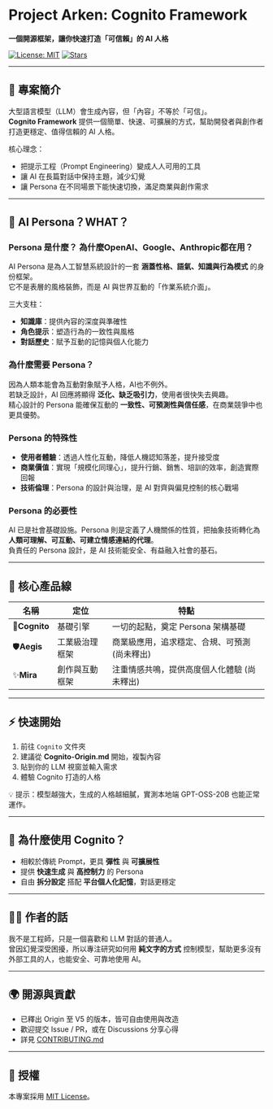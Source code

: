 # Project Arken: Cognito Framework  
**一個開源框架，讓你快速打造「可信賴」的 AI 人格**  

[![License: MIT](https://img.shields.io/badge/License-MIT-green.svg)](./LICENSE) [![Stars](https://img.shields.io/github/stars/your-repo-name?style=social)]()  

---

## 🚀 專案簡介  
大型語言模型（LLM）會生成內容，但「內容」不等於「可信」。  
**Cognito Framework** 提供一個簡單、快速、可擴展的方式，幫助開發者與創作者打造更穩定、值得信賴的 AI 人格。  

核心理念：  
- 把提示工程（Prompt Engineering）變成人人可用的工具  
- 讓 AI 在長篇對話中保持主題，減少幻覺  
- 讓 Persona 在不同場景下能快速切換，滿足商業與創作需求  

---

## 🤔 AI Persona？WHAT？  

### Persona 是什麼？ 為什麼OpenAI、Google、Anthropic都在用？
AI Persona 是為人工智慧系統設計的一套 **涵蓋性格、語氣、知識與行為模式** 的身份框架。  
它不是表層的風格裝飾，而是 AI 與世界互動的「作業系統介面」。  

三大支柱：  
- **知識庫**：提供內容的深度與準確性  
- **角色提示**：塑造行為的一致性與風格  
- **對話歷史**：賦予互動的記憶與個人化能力  

### 為什麼需要 Persona？  
因為人類本能會為互動對象賦予人格，AI也不例外。  
若缺乏設計，AI 回應將顯得 **泛化、缺乏吸引力**，使用者很快失去興趣。  
精心設計的 Persona 能確保互動的 **一致性、可預測性與信任感**，在商業競爭中也更具優勢。  

### Persona 的特殊性  
- **使用者體驗**：透過人性化互動，降低人機認知落差，提升接受度  
- **商業價值**：實現「規模化同理心」，提升行銷、銷售、培訓的效率，創造實際回報  
- **技術倫理**：Persona 的設計與治理，是 AI 對齊與偏見控制的核心戰場  

### Persona 的必要性  
AI 已是社會基礎設施。Persona 則是定義了人機關係的性質，把抽象技術轉化為 **人類可理解、可互動、可建立情感連結的代理**。  
負責任的 Persona 設計，是 AI 技術能安全、有益融入社會的基石。  

---

## 🧩 核心產品線  

| 名稱 | 定位 | 特點 |  
|------|------|------|  
|🔶**Cognito** | 基礎引擎 | 一切的起點，奠定 Persona 架構基礎 |  
|🛡️**Aegis** | 工業級治理框架 | 商業級應用，追求穩定、合規、可預測 (尚未釋出)|
|✨**Mira** | 創作與互動框架 | 注重情感共鳴，提供高度個人化體驗 (尚未釋出)|

---

## ⚡ 快速開始  

1. 前往 `Cognito` 文件夾  
2. 建議從 **Cognito-Origin.md** 開始，複製內容  
3. 貼到你的 LLM 視窗並輸入需求  
4. 體驗 Cognito 打造的人格  

💡 提示：模型越強大，生成的人格越細膩，實測本地端 GPT-OSS-20B 也能正常運作。  

---

## 📢 為什麼使用 Cognito？  
- 相較於傳統 Prompt，更具 **彈性** 與 **可擴展性**  
- 提供 **快速生成** 與 **高控制力** 的 Persona  
- 自由 **拆分設定** 搭配 **平台個人化記憶**，對話更穩定  

---

## 👨‍💻 作者的話  
我不是工程師，只是一個喜歡和 LLM 對話的普通人。  
曾因幻覺深受困擾，所以專注研究如何用 **純文字的方式** 控制模型，幫助更多沒有外部工具的人，也能安全、可靠地使用 AI。  

---

## 🌍 開源與貢獻  
- 已釋出 Origin 至 V5 的版本，皆可自由使用與改造  
- 歡迎提交 Issue / PR，或在 Discussions 分享心得  
- 詳見 [CONTRIBUTING.md](./CONTRIBUTING.md)  

---

## 📜 授權  
本專案採用 [MIT License](./LICENSE)。  
